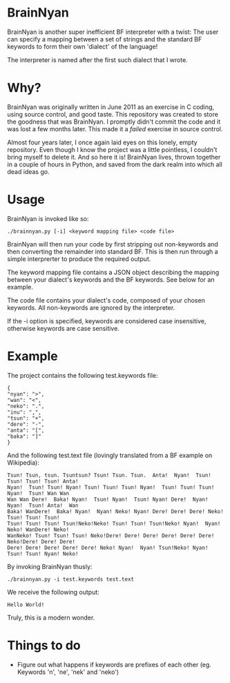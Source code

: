 BrainNyan
=========
BrainNyan is another super inefficient BF interpreter with a twist: The user can specify a mapping between a set of strings and the standard BF keywords to form their own 'dialect' of the language!

The interpreter is named after the first such dialect that I wrote.

Why?
====
BrainNyan was originally written in June 2011 as an exercise in C coding, using source control, and good taste. This repository was created to store the goodness that was BrainNyan. I promptly didn't commit the code and it was lost a few months later. This made it a _failed_ exercise in source control.

Almost four years later, I once again laid eyes on this lonely, empty repository. Even though I know the project was a little pointless, I couldn't bring myself to delete it. And so here it is! BrainNyan lives, thrown together in a couple of hours in Python, and saved from the dark realm into which all dead ideas go.

Usage
=====
BrainNyan is invoked like so:

    ./brainnyan.py [-i] <keyword mapping file> <code file>

BrainNyan will then run your code by first stripping out non-keywords and then converting the remainder into standard BF. This is then run through a simple interprerter to produce the required output.

The keyword mapping file contains a JSON object describing the mapping between your dialect's keywords and the BF keywords. See below for an example.

The code file contains your dialect's code, composed of your chosen keywords. All non-keywords are ignored by the interpreter.

If the -i option is specified, keywords are considered case insensitive, otherwise keywords are case sensitive.

Example
=======
The project contains the following test.keywords file:

    {
    "nyan": ">",
    "wan": "<",
    "neko": ".",
    "inu": ",",
    "tsun": "+",
    "dere": "-",
    "anta": "[",
    "baka": "]"
    }

And the following test.text file (lovingly translated from a BF example on Wikipedia):

    Tsun! Tsun, tsun. Tsuntsun? Tsun! Tsun. Tsun.  Anta!  Nyan!  Tsun! Tsun! Tsun! Tsun! Anta!  
    Nyan!  Tsun! Tsun! Nyan! Tsun! Tsun! Tsun! Nyan!  Tsun! Tsun! Tsun! Nyan!  Tsun! Wan Wan 
    Wan Wan Dere!  Baka! Nyan!  Tsun! Nyan!  Tsun! Nyan! Dere!  Nyan!  Nyan!  Tsun! Anta!  Wan 
    Baka! WanDere!  Baka! Nyan!  Nyan! Neko! Nyan! Dere! Dere! Dere! Neko! Tsun! Tsun! Tsun! 
    Tsun! Tsun! Tsun! Tsun!Neko!Neko! Tsun! Tsun! Tsun!Neko! Nyan!  Nyan! Neko! WanDere! Neko! 
    WanNeko! Tsun! Tsun! Tsun! Neko!Dere! Dere! Dere! Dere! Dere! Dere! Neko!Dere! Dere! Dere! 
    Dere! Dere! Dere! Dere! Dere! Neko! Nyan!  Nyan! Tsun!Neko! Nyan!  Tsun! Tsun! Nyan! Neko!

By invoking BrainNyan thusly:

    ./brainnyan.py -i test.keywords test.text
    
We receive the following output:

    Hello World!
    
Truly, this is a modern wonder.

Things to do
============
* Figure out what happens if keywords are prefixes of each other (eg. Keywords 'n', 'ne', 'nek' and 'neko')
